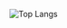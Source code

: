 
![Top Langs](https://github-readme-stats.vercel.app/api/top-langs/?username=eungwan0402&layout=compact&theme=dark)

